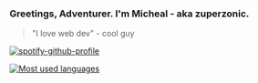 
### Greetings, Adventurer. I'm Micheal - aka zuperzonic.

> "I love web dev" - cool guy
> 
[![spotify-github-profile](https://spotify-github-profile.vercel.app/api/view?uid=31dh5zqjggezu2ljzda75dqvo32e&cover_image=true&background_color=3a2472&theme=novatorem&show_offline=true&interchange=false&bar_color_cover=false)](https://github.com/kittinan/spotify-github-profile)
> 
[![Most used languages](https://github-readme-stats.vercel.app/api/top-langs/?username=zuperzonic1&theme=dracula&layout=compact&langs_count=10)](https://github.com/anuraghazra/github-readme-stats)



